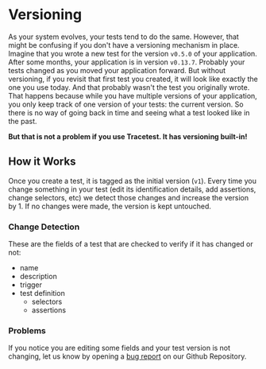 # Versioning

As your system evolves, your tests tend to do the same. However, that might be confusing if you don't have a versioning mechanism in place. Imagine that you wrote a new test for the version `v0.5.0` of your application. After some months, your application is in version `v0.13.7`. Probably your tests changed as you moved your application forward. But without versioning, if you revisit that first test you created, it will look like exactly the one you use today. And that probably wasn't the test you originally wrote. That happens because while you have multiple versions of your application, you only keep track of one version of your tests: the current version. So there is no way of going back in time and seeing what a test looked like in the past.

**But that is not a problem if you use Tracetest. It has versioning built-in!**

## How it Works
Once you create a test, it is tagged as the initial version (`v1`). Every time you change something in your test (edit its identification details, add assertions, change selectors, etc) we detect those changes and increase the version by 1. If no changes were made, the version is kept untouched.

### Change Detection
These are the fields of a test that are checked to verify if it has changed or not:

* name
* description
* trigger
* test definition
    * selectors
    * assertions

### Problems
If you notice you are editing some fields and your test version is not changing, let us know by opening a [bug report](https://github.com/kubeshop/tracetest/issues) on our Github Repository.